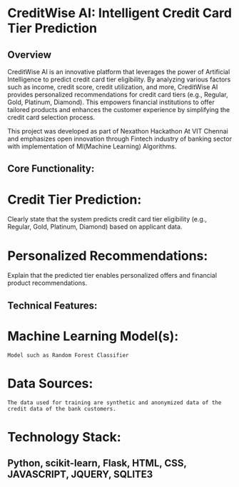 # CreditWise AI: Intelligent Credit Card Tier Prediction

## Overview

CreditWise AI is an innovative platform that leverages the power of Artificial Intelligence to predict credit card tier eligibility. By analyzing various factors such as income, credit score, credit utilization, and more, CreditWise AI provides personalized recommendations for credit card tiers (e.g., Regular, Gold, Platinum, Diamond). This empowers financial institutions to offer tailored products and enhances the customer experience by simplifying the credit card selection process.

This project was developed as part of Nexathon Hackathon At VIT Chennai and emphasizes open innovation through Fintech industry of banking sector with implementation of Ml(Machine Learning) Algorithms.

## Core Functionality:

# Credit Tier Prediction:
  Clearly state that the system predicts credit card tier eligibility (e.g., Regular, Gold, Platinum, Diamond) based on applicant data.
# Personalized Recommendations: 
  Explain that the predicted tier enables personalized offers and financial product recommendations.
  
## Technical Features:

  # Machine Learning Model(s): 
    Model such as Random Forest Classifier
  # Data Sources: 
    The data used for training are synthetic and anonymized data of the credit data of the bank customers.
    
# Technology Stack: 
  ## Python, scikit-learn, Flask, HTML, CSS, JAVASCRIPT, JQUERY, SQLITE3
